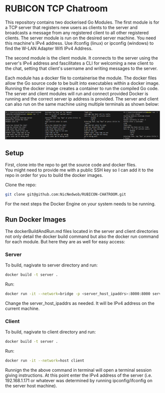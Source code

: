 # RUBICON TCP Chatroom
This repository contains two dockerised Go Modules. The first module is for a TCP server that registers new users as clients to the server and broadcasts a message from any registered client to all other registered clients. The server module is run on the desired server machine. You need this machine's IPv4 address. Use ifconfig (linux) or ipconfig (windows) to find the W-LAN Adapter Wifi IPv4 Address. 

The second module is the client module. It connects to the server using the server's IPv4 address and fascilitates a CLI for welcoming a new client to the chat, setting that client's username and writing messages to the server. 

Each module has a docker file to containerise the module. The docker files allow the Go source code to be built into executables within a docker image. Running the docker image creates a container to run the compiled Go code. The server and client modules will run and connect provided Docker is running and the correct server ip address is provided. The server and client can also run on the same machine using multiple terminals as shown below:

<p float="center">
  <img src="docs/resources/Working Example.png" />
</p>

## Setup
First, clone into the repo to get the source code and docker files.   
You might need to provide me with a public SSH key so I can add it to the repo in order for you to build the docker images. 

Clone the repo:
```bash
git clone git@github.com:NicNedwob/RUBICON-CHATROOM.git
```
For the next steps the Docker Engine on your system needs to be running.

## Run Docker Images
The dockerBuildAndRun.md files located in the server and client directories not only detail the docker build command but also the docker run command for each module. But here they are as well for easy access:

### Server
To build, nagivate to server directory and run:
```bash
docker build -t server .
```

Run:
```bash
docker run -it --network=bridge -p <server_host_ipaddrs>:8000:8000 server
```
Change the server_host_ipaddrs as needed. It will be IPv4 address on the current machine.

### Client
To build, nagivate to client directory and run:

```bash
docker build -t server .
```

Run:
```bash
docker run -it --network=host client
```
Runnign the the above command in terminal will open a terminal session giving instructions. At this point enter the IPv4 address of the server (i.e. 192.168.1.171 or whatever was determined by running ipconfig/ifconfig on the server host machine). 

